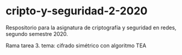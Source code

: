 # cripto-y-seguridad-2-2020
Respositorio para la asignatura de criptografía y seguridad en redes, segundo semestre 2020. 

Rama tarea 3.
tema: cifrado simétrico con algoritmo TEA
